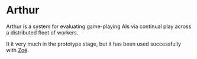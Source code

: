 # Arthur

Arthur is a system for evaluating game-playing AIs via continual play across a
distributed fleet of workers. 

It it very much in the prototype stage, but it has been used successfully with
[Zoé](https://github.com/richardjs/zoe).
